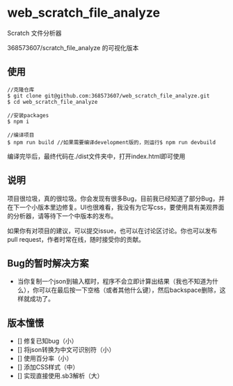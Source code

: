 # web_scratch_file_analyze

Scratch 文件分析器

368573607/scratch_file_analyze 的可视化版本

## 使用

```
//克隆仓库
$ git clone git@github.com:368573607/web_scratch_file_analyze.git
$ cd web_scratch_file_analyze

//安装packages
$ npm i

//编译项目
$ npm run build //如果需要编译development版的，则运行$ npm run devbuild
```

编译完毕后，最终代码在./dist文件夹中，打开index.html即可使用

## 说明

项目很垃圾，真的很垃圾。你会发现有很多Bug，目前我已经知道了部分Bug，并在下一个小版本里边修复。UI也很难看，我没有为它写css，要使用具有美观界面的分析器，请等待下一个中版本的发布。

如果你有对项目的建议，可以提交issue，也可以在讨论区讨论。你也可以发布pull request，作者时常在线，随时接受你的贡献。

## Bug的暂时解决方案

* 当你复制一个json到输入框时，程序不会立即计算出结果（我也不知道为什么），你可以在最后按一下空格（或者其他什么键），然后backspace删除，这样就成功了。

## 版本憧憬

* [] 修复已知bug（小）
* [] 将json转换为中文可识别符（小）
* [] 使用百分率（小）
* [] 添加CSS样式（中）
* [] 实现直接使用.sb3解析（大）